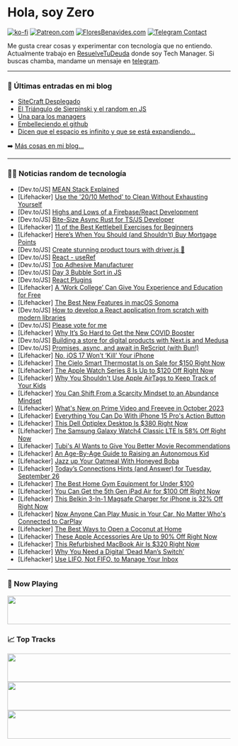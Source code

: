 # Hola, soy Zero

[![ko-fi](https://ko-fi.com/img/githubbutton_sm.svg)](https://ko-fi.com/J3J4N0LUK)
[![Patreon.com](https://img.shields.io/endpoint.svg?url=https%3A%2F%2Fshieldsio-patreon.vercel.app%2Fapi%3Fusername%3Dzerodragon%26type%3Dpatrons&style=for-the-badge)](https://patreon.com/zerodragon)
[![FloresBenavides.com](https://img.shields.io/website?down_message=oops&label=MiBlog&style=for-the-badge&up_message=online&url=https%3A%2F%2Ffloresbenavides.com)](https://floresbenavides.com)
[![Telegram Contact](https://img.shields.io/badge/escr%C3%ADbeme-ZeroDragon-%2326A5E4?style=for-the-badge&logo=telegram)](https://t.me/zerodragon)

Me gusta crear cosas y experimentar con tecnología que no entiendo.
Actualmente trabajo en [ResuelveTuDeuda](http://github.com/resuelve) donde soy Tech Manager.
Si buscas chamba, mandame un mensaje en [telegram](https://t.me/zerodragon).

---

### 📕 Últimas entradas en mi blog
<!-- BLOG-POST-LIST:START -->
- [SiteCraft Desplegado](https://floresbenavides.com/sitecraft-desplegado/)
- [El Triángulo de Sierpinski y el random en JS](https://floresbenavides.com/el-triangulo-de-sierpinski-y-el-random-en-js/)
- [Una para los managers](https://floresbenavides.com/una-para-los-managers/)
- [Embelleciendo el github](https://floresbenavides.com/embelleciendo-el-github/)
- [Dicen que el espacio es infinito y que se está expandiendo…](https://floresbenavides.com/dicen-que-el-espacio-es-infinito-y-que-se-esta-expandiendo/)
<!-- BLOG-POST-LIST:END -->

➡️ [Más cosas en mi blog...](https://floresbenavides.com)

---

### 👨‍💻 Noticias random de tecnología
<!-- TECH-POSTS:START -->
- [Dev.to/JS] [MEAN Stack Explained](https://dev.to/kinsta/mean-stack-explained-lgj)
- [Lifehacker] [Use the &#39;20/10 Method&#39; to Clean Without Exhausting Yourself](https://lifehacker.com/use-the-20-10-method-to-clean-without-exhausting-yourse-1850874448)
- [Dev.to/JS] [Highs and Lows of a Firebase/React Development](https://dev.to/mjoycemilburn/highs-and-lows-of-a-firebasereact-development-2olh)
- [Dev.to/JS] [Bite-Size Async Rust for TS/JS Developer](https://dev.to/chenhunghan/bite-size-async-rust-for-tsjs-developer-502i)
- [Lifehacker] [11 of the Best Kettlebell Exercises for Beginners](https://lifehacker.com/11-beginner-friendly-exercises-to-do-with-kettlebells-1849114553)
- [Lifehacker] [Here’s When You Should &lpar;and Shouldn’t&rpar; Buy Mortgage Points](https://lifehacker.com/here-s-when-you-should-and-shouldn-t-buy-mortgage-poi-1850874288)
- [Dev.to/JS] [Create stunning product tours with driver.js 🚖](https://dev.to/michalkuncio/create-stunning-product-tours-with-driverjs-42h4)
- [Dev.to/JS] [React - useRef](https://dev.to/programador51/react-useref-3den)
- [Dev.to/JS] [Top Adhesive Manufacturer](https://dev.to/topadhesivemanu/top-adhesive-manufacturer-4g8i)
- [Dev.to/JS] [Day 3 Bubble Sort in JS](https://dev.to/devfs/day-3-bubble-sort-in-js-44b4)
- [Dev.to/JS] [React Plugins](https://dev.to/opensourcee/react-plugins-516j)
- [Lifehacker] [A ‘Work College’ Can Give You Experience and Education for Free](https://lifehacker.com/a-work-college-can-give-you-experience-and-education-1850873911)
- [Lifehacker] [The Best New Features in macOS Sonoma](https://lifehacker.com/the-best-new-features-in-macos-sonoma-1850513731)
- [Dev.to/JS] [How to develop a React application from scratch with modern libraries](https://dev.to/carlosazaustre/how-to-develop-a-react-application-from-scratch-with-modern-libraries-2n7f)
- [Dev.to/JS] [Please vote for me](https://dev.to/dalalord/please-vote-for-me-e4o)
- [Lifehacker] [Why It’s So Hard to Get the New COVID Booster](https://lifehacker.com/why-it-s-so-hard-to-get-the-new-covid-booster-1850873829)
- [Dev.to/JS] [Building a store for digital products with Next.js and Medusa](https://dev.to/medusajs/building-a-store-for-digital-products-with-nextjs-and-medusa-1o6m)
- [Dev.to/JS] [Promises, async, and await in ReScript &lpar;with Bun!&rpar;](https://dev.to/jderochervlk/promises-async-and-await-in-rescript-with-bun-2840)
- [Lifehacker] [No, iOS 17 Won’t ‘Kill’ Your iPhone](https://lifehacker.com/no-ios-17-won-t-kill-your-iphone-1850873506)
- [Lifehacker] [The Cielo Smart Thermostat Is on Sale for $150 Right Now](https://lifehacker.com/the-cielo-smart-thermostat-is-on-sale-for-150-right-no-1850866904)
- [Lifehacker] [The Apple Watch Series 8 Is Up to $120 Off Right Now](https://lifehacker.com/the-apple-watch-series-8-is-up-to-120-off-right-now-1850873343)
- [Lifehacker] [Why You Shouldn&#39;t Use Apple AirTags to Keep Track of Your Kids](https://lifehacker.com/should-you-use-apple-airtags-to-keep-track-of-your-kids-1847752273)
- [Lifehacker] [You Can Shift From a Scarcity Mindset to an Abundance Mindset](https://lifehacker.com/you-can-shift-from-a-scarcity-mindset-to-an-abundance-m-1850871908)
- [Lifehacker] [What&#39;s New on Prime Video and Freevee in October 2023](https://lifehacker.com/whats-new-on-prime-video-and-freevee-in-october-2023-1850871930)
- [Lifehacker] [Everything You Can Do With iPhone 15 Pro&#39;s Action Button](https://lifehacker.com/everything-you-can-do-with-iphone-15-pros-action-button-1850832992)
- [Lifehacker] [This Dell Optiplex Desktop Is $380 Right Now](https://lifehacker.com/this-dell-optiplex-desktop-is-380-right-now-1850866868)
- [Lifehacker] [The Samsung Galaxy Watch4 Classic LTE Is 58% Off Right Now](https://lifehacker.com/the-samsung-galaxy-watch4-classic-lte-is-58-off-right-1850871864)
- [Lifehacker] [Tubi&#39;s AI Wants to Give You Better Movie Recommendations](https://lifehacker.com/tubi-ai-movie-recommendations-1850871190)
- [Lifehacker] [An Age-By-Age Guide to Raising an Autonomous Kid](https://lifehacker.com/an-age-by-age-guide-to-raising-an-autonomous-kid-1850871105)
- [Lifehacker] [Jazz up Your Oatmeal With Honeyed Boba](https://lifehacker.com/jazz-up-your-oatmeal-with-honeyed-boba-1850871035)
- [Lifehacker] [Today’s Connections Hints &lpar;and Answer&rpar; for Tuesday, September 26](https://lifehacker.com/nyt-connections-answer-today-september-26-2023-1850870469)
- [Lifehacker] [The Best Home Gym Equipment for Under $100](https://lifehacker.com/the-best-home-gym-equipment-for-under-100-1850871725)
- [Lifehacker] [You Can Get the 5th Gen iPad Air for $100 Off Right Now](https://lifehacker.com/you-can-get-the-5th-gen-ipad-air-for-100-off-right-now-1850871626)
- [Lifehacker] [This Belkin 3-In-1 Magsafe Charger for iPhone is 32% Off Right Now](https://lifehacker.com/this-belkin-3-in-1-magsafe-charger-for-iphone-is-32-of-1850871665)
- [Lifehacker] [Now Anyone Can Play Music in Your Car, No Matter Who&#39;s Connected to CarPlay](https://lifehacker.com/now-anyone-can-play-music-in-your-car-no-matter-whos-c-1850871141)
- [Lifehacker] [The Best Ways to Open a Coconut at Home](https://lifehacker.com/the-best-way-to-split-open-a-coconut-without-any-tools-1788929306)
- [Lifehacker] [These Apple Accessories Are Up to 90% Off Right Now](https://lifehacker.com/these-apple-accessories-are-up-to-90-off-right-now-1850871211)
- [Lifehacker] [This Refurbished MacBook Air Is $320 Right Now](https://lifehacker.com/this-refurbished-macbook-air-is-320-right-now-1850862814)
- [Lifehacker] [Why You Need a Digital ‘Dead Man’s Switch’](https://lifehacker.com/why-you-need-a-digital-dead-man-s-switch-1850870582)
- [Lifehacker] [Use LIFO, Not FIFO, to Manage Your Inbox](https://lifehacker.com/use-lifo-not-fifo-to-manage-your-inbox-1850870937)<!-- TECH-POSTS:END -->

---

### 🎵 Now Playing
<a href="https://spotify-now-playing-dun.vercel.app/now-playing?open"><img src="https://spotify-now-playing-dun.vercel.app/now-playing" width="540" height="64"></a>

### 📈 Top Tracks
<a href="https://spotify-now-playing-dun.vercel.app/top-tracks?i=1&open"><img src="https://spotify-now-playing-dun.vercel.app/top-tracks?i=1" width="540" height="64"></a>
<a href="https://spotify-now-playing-dun.vercel.app/top-tracks?i=2&open"><img src="https://spotify-now-playing-dun.vercel.app/top-tracks?i=2" width="540" height="64"></a>
<a href="https://spotify-now-playing-dun.vercel.app/top-tracks?i=3&open"><img src="https://spotify-now-playing-dun.vercel.app/top-tracks?i=3" width="540" height="64"></a>
